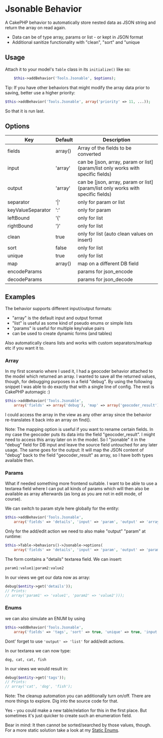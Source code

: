 # Jsonable Behavior

A CakePHP behavior to automatically store nested data as JSON string and return the array on read again.
- Data can be of type array, params or list - or kept in JSON format
- Additional sanitize functionality with "clean", "sort" and "unique

## Usage
Attach it to your model's `Table` class in its `initialize()` like so:
```php
	$this->addBehavior('Tools.Jsonable', $options);
```

Tip: If you have other behaviors that might modify the array data prior to saving, better use a higher priority:
```php
$this->addBehavior('Tools.Jsonable', array('priority' => 11, ...));
```
So that it is run last.

## Options
| Key  | Default | Description |
| ------------- | ------------- | ------------- |
| fields  | array() | Array of the fields to be converted  |
| input  | 'array'  | can be \[json, array, param or list\] (param/list only works with specific fields) |
| output  | 'array'  | can be \[json, array, param or list\] (param/list only works with specific fields) |
| separator  | '\|'  | only for param or list |
| keyValueSeparator  | ':'  | only for param |
| leftBound  | '{'  | only for list |
| rightBound  | '}'  | only for list |
| clean  | true | only for list (auto clean values on insert) |
| sort  | false | only for list |
| unique  | true | only for list |
| map  | array()  | map on a different DB field |
| encodeParams  |   | params for json_encode |
| decodeParams  |   | params for json_decode |


## Examples

The behavior supports different input/output formats:
- "array" is the default input and output format
- "list" is useful as some kind of pseudo enums or simple lists
- "params" is useful for multiple key/value pairs
- can be used to create dynamic forms (and tables)

Also automatically cleans lists and works with custom separators/markup etc if you want it to.

### Array
In my first scenario where I used it, I had a geocoder behavior attached to the model which returned an array.
I wanted to save all the returned values, though, for debugging purposes in a field "debug".
By using the following snippet I was able to do exactly that with a single line of config.
The rest is CakePHP automagic :)

```php
$this->addBehavior('Tools.Jsonable',
	array('fields' => array('debug'), 'map' => array('geocoder_result'));
```
I could access the array in the view as any other array since the behavior re-translates it back into an array on find().

Note: The mapping option is useful if you want to rename certain fields.
In my case the geocoder puts its data into the field "geocoder_result".
I might need to access this array later on in the model. So I "jsonable" it in the "debug" field for DB input
and leave the source field untouched for any later usage.
The same goes for the output: It will map the JSON content of "debug" back to the field "geocoder_result" as array, so
I have both types available then.

### Params
What if needed something more frontend suitable.
I want to be able to use a textarea field where I can put all kinds of params
which will then also be available as array afterwards (as long as you are not in edit mode, of course).

We can switch to param style here globally for the entity:

```php
$this->addBehavior('Tools.Jsonable',
	array('fields' => 'details', 'input' => 'param', 'output' => 'array'));
```

Only for the add/edit action we need to also make "output" "param" at runtime:
```php
$this->Table->behaviors()->Jsonable->options(
	array('fields' => 'details', 'input' => 'param', 'output' => 'param'));
```

The form contains a "details" textarea field. We can insert:
```php
param1:value1|param2:value2
```

In our views we get our data now as array:
```php
debug($entity->get('details'));
// Prints:
// array('param1' => 'value1', 'param2' => 'value2')));
```


### Enums
we can also simulate an ENUM by using
```php
$this->addBehavior('Tools.Jsonable',
	array('fields' => 'tags', 'sort' => true, 'unique' => true, 'input' => 'list', 'output' => 'array'));
```
Dont' forget to use `'output' => 'list'` for add/edit actions.

In our textarea we can now type:
```
dog, cat, cat, fish
```

In our views we would result in:
```php
debug($entity->get('tags'));
// Prints:
// array('cat', 'dog', 'fish');
```

Note: The cleanup automation you can additionally turn on/off. There are more things to explore. Dig into the source code for that.

Yes - you could make a new table/relation for this in the first place.
But sometimes it's just quicker to create such an enumeration field.

Bear in mind: It then cannot be sorted/searched by those values, though.
For a more static solution take a look at my [Static Enums](http://www.dereuromark.de/2010/06/24/static-enums-or-semihardcoded-attributes/).

